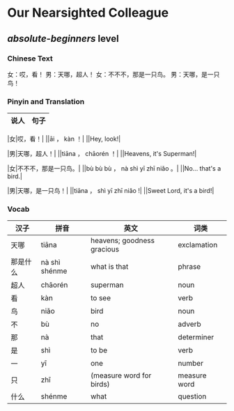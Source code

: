# Our Nearsighted Colleague
## *absolute-beginners* level

### Chinese Text
女：哎，看！
男：天哪，超人！
女：不不不，那是一只鸟。
男：天哪，是一只鸟！

### Pinyin and Translation
|说人|句子|
|----|----|

|女|哎，看！|
||āi ， kàn ！|
||Hey, look!|

|男|天哪，超人！|
||tiāna ， chāorén ！|
||Heavens, it's Superman!|

|女|不不不，那是一只鸟。|
||bù bù bù ， nà shì yī zhī niǎo 。|
||No... that's a bird.|

|男|天哪，是一只鸟！|
||tiāna ， shì yī zhī niǎo !|
||Sweet Lord, it's a bird!|
### Vocab
|汉子|拼音|英文|词类|
|----|----|----|----|
|天哪|tiāna|heavens; goodness gracious|exclamation|
|那是什么|nà shì shénme|what is that|phrase|
|超人|chāorén|superman|noun|
|看|kàn|to see|verb|
|鸟|niǎo|bird|noun|
|不|bù|no|adverb|
|那|nà|that|determiner|
|是|shì|to be|verb|
|一|yī|one|number|
|只|zhī|(measure word for birds)|measure word|
|什么|shénme|what|question|